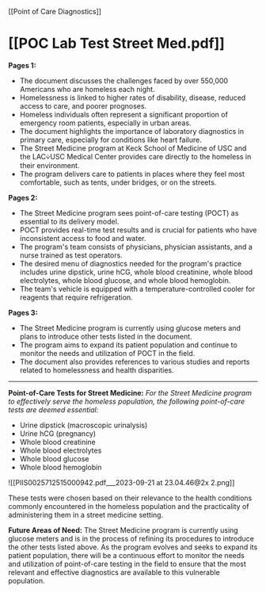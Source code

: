 [[Point of Care Diagnostics]]



# [[POC Lab Test Street Med.pdf]]

**Pages 1:**
- The document discusses the challenges faced by over 550,000 Americans who are homeless each night.
- Homelessness is linked to higher rates of disability, disease, reduced access to care, and poorer prognoses.
- Homeless individuals often represent a significant proportion of emergency room patients, especially in urban areas.
- The document highlights the importance of laboratory diagnostics in primary care, especially for conditions like heart failure.
- The Street Medicine program at Keck School of Medicine of USC and the LAC⩒USC Medical Center provides care directly to the homeless in their environment.
- The program delivers care to patients in places where they feel most comfortable, such as tents, under bridges, or on the streets.

**Pages 2:**

- The Street Medicine program sees point-of-care testing (POCT) as essential to its delivery model.
- POCT provides real-time test results and is crucial for patients who have inconsistent access to food and water.
- The program's team consists of physicians, physician assistants, and a nurse trained as test operators.
- The desired menu of diagnostics needed for the program's practice includes urine dipstick, urine hCG, whole blood creatinine, whole blood electrolytes, whole blood glucose, and whole blood hemoglobin.
- The team's vehicle is equipped with a temperature-controlled cooler for reagents that require refrigeration.

**Pages 3:**

- The Street Medicine program is currently using glucose meters and plans to introduce other tests listed in the document.
- The program aims to expand its patient population and continue to monitor the needs and utilization of POCT in the field.
- The document also provides references to various studies and reports related to homelessness and health disparities.

---

**Point-of-Care Tests for Street Medicine:**
*For the Street Medicine program to effectively serve the homeless population, the following point-of-care tests are deemed essential:*
- Urine dipstick (macroscopic urinalysis)
- Urine hCG (pregnancy)
- Whole blood creatinine
- Whole blood electrolytes
- Whole blood glucose
- Whole blood hemoglobin

![[PIIS0025712515000942.pdf___2023-09-21 at 23.04.46@2x 2.png]]

These tests were chosen based on their relevance to the health conditions commonly encountered in the homeless population and the practicality of administering them in a street medicine setting.

**Future Areas of Need:** The Street Medicine program is currently using glucose meters and is in the process of refining its procedures to introduce the other tests listed above. As the program evolves and seeks to expand its patient population, there will be a continuous effort to monitor the needs and utilization of point-of-care testing in the field to ensure that the most relevant and effective diagnostics are available to this vulnerable population.